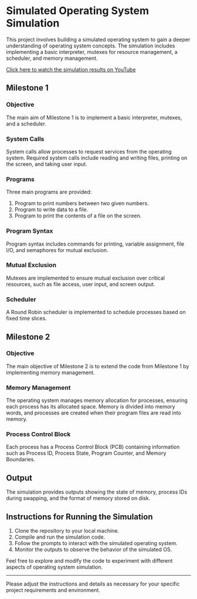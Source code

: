 # Simulated Operating System Simulation

This project involves building a simulated operating system to gain a deeper understanding of operating system concepts. The simulation includes implementing a basic interpreter, mutexes for resource management, a scheduler, and memory management.

[Click here to watch the simulation results on YouTube](https://youtu.be/B32RQS2OAmE)

## Milestone 1

### Objective
The main aim of Milestone 1 is to implement a basic interpreter, mutexes, and a scheduler.

### System Calls
System calls allow processes to request services from the operating system. Required system calls include reading and writing files, printing on the screen, and taking user input.

### Programs
Three main programs are provided:
1. Program to print numbers between two given numbers.
2. Program to write data to a file.
3. Program to print the contents of a file on the screen.

### Program Syntax
Program syntax includes commands for printing, variable assignment, file I/O, and semaphores for mutual exclusion.

### Mutual Exclusion
Mutexes are implemented to ensure mutual exclusion over critical resources, such as file access, user input, and screen output.

### Scheduler
A Round Robin scheduler is implemented to schedule processes based on fixed time slices.

## Milestone 2

### Objective
The main objective of Milestone 2 is to extend the code from Milestone 1 by implementing memory management.

### Memory Management
The operating system manages memory allocation for processes, ensuring each process has its allocated space. Memory is divided into memory words, and processes are created when their program files are read into memory.

### Process Control Block
Each process has a Process Control Block (PCB) containing information such as Process ID, Process State, Program Counter, and Memory Boundaries.

## Output
The simulation provides outputs showing the state of memory, process IDs during swapping, and the format of memory stored on disk.

## Instructions for Running the Simulation
1. Clone the repository to your local machine.
2. Compile and run the simulation code.
3. Follow the prompts to interact with the simulated operating system.
4. Monitor the outputs to observe the behavior of the simulated OS.

Feel free to explore and modify the code to experiment with different aspects of operating system simulation.

---

Please adjust the instructions and details as necessary for your specific project requirements and environment.
